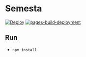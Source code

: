 # Semesta

[![Deploy](https://github.com/ervinismu/semesta/actions/workflows/deploy.yml/badge.svg)](https://github.com/ervinismu/semesta/actions/workflows/deploy.yml)
[![pages-build-deployment](https://github.com/ervinismu/semesta/actions/workflows/pages/pages-build-deployment/badge.svg)](https://github.com/ervinismu/semesta/actions/workflows/pages/pages-build-deployment)

## Run

- `npm install`
